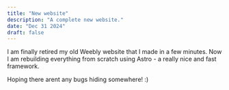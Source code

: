 ```yaml
---
title: "New website"
description: "A complete new website."
date: "Dec 31 2024"
draft: false
---
```


I am finally retired my old Weebly website that I made in a few minutes. Now I am rebuilding everything from scratch using Astro - a really nice and fast framework.

Hoping there arent any bugs hiding somewhere! :)
